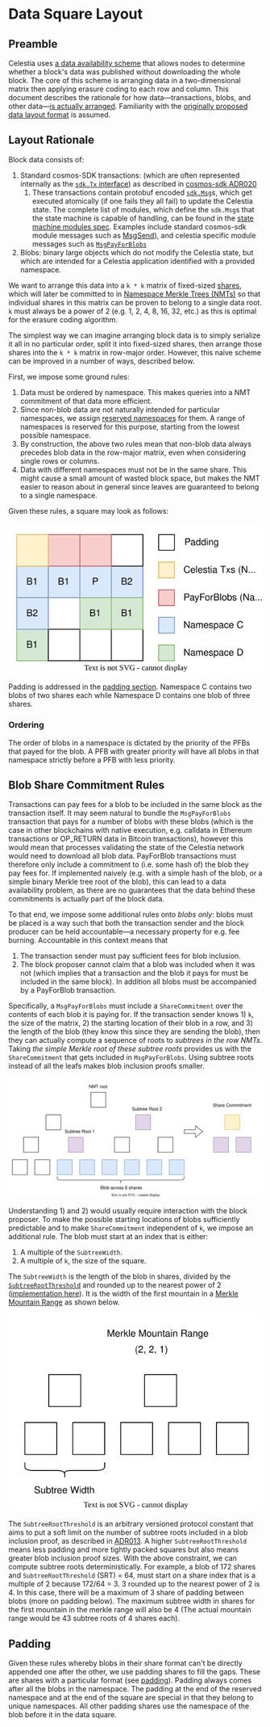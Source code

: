 # Data Square Layout

<!-- toc -->

## Preamble

Celestia uses [a data availability scheme](https://arxiv.org/abs/1809.09044) that allows nodes to determine whether a block's data was published without downloading the whole block. The core of this scheme is arranging data in a two-dimensional matrix then applying erasure coding to each row and column. This document describes the rationale for how data—transactions, blobs, and other data—[is actually arranged](./data_structures.md#arranging-available-data-into-shares). Familiarity with the [originally proposed data layout format](https://arxiv.org/abs/1809.09044) is assumed.

## Layout Rationale

Block data consists of:

1. Standard cosmos-SDK transactions: (which are often represented internally as the [`sdk.Tx` interface](https://github.com/celestiaorg/cosmos-sdk/blob/v1.14.0-sdk-v0.46.11/types/tx_msg.go#L42-L50)) as described in [cosmos-sdk ADR020](https://github.com/celestiaorg/cosmos-sdk/blob/v1.14.0-sdk-v0.46.11/docs/architecture/adr-020-protobuf-transaction-encoding.md)
    1. These transactions contain protobuf encoded [`sdk.Msg`](https://github.com/celestiaorg/cosmos-sdk/blob/v1.14.0-sdk-v0.46.11/types/tx_msg.go#L14-L26)s, which get executed atomically (if one fails they all fail) to update the Celestia state. The complete list of modules, which define the `sdk.Msg`s that the state machine is capable of handling, can be found in the [state machine modules spec](../specs/state_machine_modules.md). Examples include standard cosmos-sdk module messages such as [MsgSend](https://github.com/cosmos/cosmos-sdk/blob/f71df80e93bffbf7ce5fbd519c6154a2ee9f991b/proto/cosmos/bank/v1beta1/tx.proto#L21-L32)), and celestia specific module messages such as [`MsgPayForBlobs`](https://github.com/celestiaorg/celestia-app/blob/v1.0.0-rc2/proto/celestia/blob/v1/tx.proto#L16-L31)
1. Blobs: binary large objects which do not modify the Celestia state, but which are intended for a Celestia application identified with a provided namespace.

We want to arrange this data into a `k * k` matrix of fixed-sized [shares](../specs/shares.md), which will later be committed to in [Namespace Merkle Trees (NMTs)](https://github.com/celestiaorg/nmt/blob/v0.16.0/docs/spec/nmt.md) so that individual shares in this matrix can be proven to belong to a single data root. `k` must always be a power of 2 (e.g. 1, 2, 4, 8, 16, 32, etc.) as this is optimal for the erasure coding algorithm.

The simplest way we can imagine arranging block data is to simply serialize it all in no particular order, split it into fixed-sized shares, then arrange those shares into the `k * k` matrix in row-major order. However, this naive scheme can be improved in a number of ways, described below.

First, we impose some ground rules:

1. Data must be ordered by namespace. This makes queries into a NMT commitment of that data more efficient.
1. Since non-blob data are not naturally intended for particular namespaces, we assign [reserved namespaces](./consensus.md#Reservered-Namespaces) for them. A range of namespaces is reserved for this purpose, starting from the lowest possible namespace.
1. By construction, the above two rules mean that non-blob data always precedes blob data in the row-major matrix, even when considering single rows or columns.
1. Data with different namespaces must not be in the same share. This might cause a small amount of wasted block space, but makes the NMT easier to reason about in general since leaves are guaranteed to belong to a single namespace.

Given these rules, a square may look as follows:

![](./figures/square_layout.svg)

Padding is addressed in the [padding section](#padding). Namespace C contains two blobs of two shares each while Namespace D contains one blob of three shares.

### Ordering

The order of blobs in a namespace is dictated by the priority of the PFBs that payed for the blob. A PFB with greater priority will have all blobs in that namespace strictly before a PFB with less priority.

## Blob Share Commitment Rules

Transactions can pay fees for a blob to be included in the same block as the transaction itself. It may seem natural to bundle the `MsgPayForBlobs` transaction that pays for a number of blobs with these blobs (which is the case in other blockchains with native execution, e.g. calldata in Ethereum transactions or OP_RETURN data in Bitcoin transactions), however this would mean that processes validating the state of the Celestia network would need to download all blob data. PayForBlob transactions must therefore only include a commitment to (i.e. some hash of) the blob they pay fees for. If implemented naively (e.g. with a simple hash of the blob, or a simple binary Merkle tree root of the blob), this can lead to a data availability problem, as there are no guarantees that the data behind these commitments is actually part of the block data.

To that end, we impose some additional rules onto _blobs only_: blobs must be placed is a way such that both the transaction sender and the block producer can be held accountable—a necessary property for e.g. fee burning. Accountable in this context means that

1. The transaction sender must pay sufficient fees for blob inclusion.
1. The block proposer cannot claim that a blob was included when it was not (which implies that a transaction and the blob it pays for must be included in the same block). In addition all blobs must be accompanied by a PayForBlob transaction.

Specifically, a `MsgPayForBlobs` must include a `ShareCommitment` over the contents of each blob it is paying for. If the transaction sender knows 1) `k`, the size of the matrix, 2) the starting location of their blob in a row, and 3) the length of the blob (they know this since they are sending the blob), then they can actually compute a sequence of roots to _subtrees in the row NMTs_. Taking _the simple Merkle root of these subtree roots_ provides us with the `ShareCommitment` that gets included in `MsgPayForBlobs`. Using subtree roots instead of all the leafs makes blob inclusion proofs smaller.

![](./figures/subtree_roots.svg)

Understanding 1) and 2) would usually require interaction with the block proposer. To make the possible starting locations of blobs sufficiently predictable and to make `ShareCommitment` independent of `k`, we impose an additional rule. The blob must start at an index that is either:

1. A multiple of the `SubtreeWidth`. 
2. A multiple of `k`, the size of the square. 

The `SubtreeWidth` is the length of the blob in shares, divided by the [`SubtreeRootThreshold`](https://github.com/celestiaorg/celestia-app/blob/v1.0.0-rc2/pkg/appconsts/v1/app_consts.go#L6) and rounded up to the nearest power of 2 ([implementation here](https://github.com/celestiaorg/celestia-app/blob/v1.0.0-rc2/pkg/shares/non_interactive_defaults.go#L94-L116)). It is the width of the first mountain in a [Merkle Mountain Range](https://docs.grin.mw/wiki/chain-state/merkle-mountain-range/) as shown below.

![](./figures/subtree_width.svg)

The `SubtreeRootThreshold` is an arbitrary versioned protocol constant that aims to put a soft limit on the number of subtree roots included in a blob inclusion proof, as described in [ADR013](../../../docs/architecture/adr-013-non-interactive-default-rules-for-zero-padding.md). A higher `SubtreeRootThreshold` means less padding and more tightly packed squares but also means greater blob inclusion proof sizes.
With the above constraint, we can compute subtree roots deterministically. For example, a blob of 172 shares and `SubtreeRootThreshold` (SRT) = 64, must start on a share index that is a multiple of 2 because 172/64 = 3. 3 rounded up to the nearest power of 2 is 4. In this case, there will be a maximum of 3 share of padding between blobs (more on padding below). The maximum subtree width in shares for the first mountain in the merkle range will also be 4 (The actual mountain range would be 43 subtree roots of 4 shares each).

## Padding

Given these rules whereby blobs in their share format can't be directly appended one after the other, we use padding shares to fill the gaps. These are shares with a particular format (see [padding](./shares.md#padding)). Padding always comes after all the blobs in the namespace. The padding at the end of the reserved namespace and at the end of the square are special in that they belong to unique namespaces. All other padding shares use the namespace of the blob before it in the data square.
